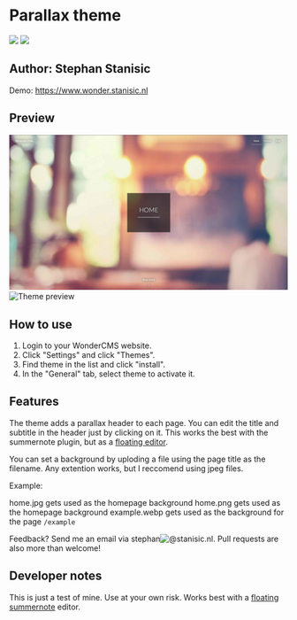 # Parallax theme
![](https://badgen.net/github/release/StephanStanisic/theme-parallax)
![](https://badgen.net/badge/WonderCMS/3.0.0/green)

## Author: Stephan Stanisic

Demo: https://www.wonder.stanisic.nl

## Preview
![Theme preview](/preview.jpg)
![Theme preview](https://i.imgur.com/RMiGtDN.png)


## How to use
1. Login to your WonderCMS website.
2. Click "Settings" and click "Themes".
3. Find theme in the list and click "install".
4. In the "General" tab, select theme to activate it.

## Features

The theme adds a parallax header to each page. You can edit the title and subtitle in the header just by clicking on it.
This works the best with the summernote plugin, but as a [floating editor](https://www.wondercms.com/forum/viewtopic.php?f=23&t=1252).

You can set a background by uploding a file using the page title as the filename. Any extention works, but I reccomend using jpeg files.

Example:

home.jpg gets used as the homepage background
home.png gets used as the homepage background
example.webp gets used as the background for the page `/example`

Feedback? Send me an email via stephan![@](https://i.imgur.com/XqBGE1c.jpg)stanisic.nl. Pull requests are also more than welcome!

## Developer notes
This is just a test of mine. Use at your own risk. Works best with a [floating summernote](https://www.wondercms.com/forum/viewtopic.php?f=23&t=1252) editor.
